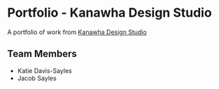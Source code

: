 # Portfolio - Kanawha Design Studio
A portfolio of work from [Kanawha Design Studio](https://kanawha.design)

## Team Members
 - Katie Davis-Sayles
 - Jacob Sayles
